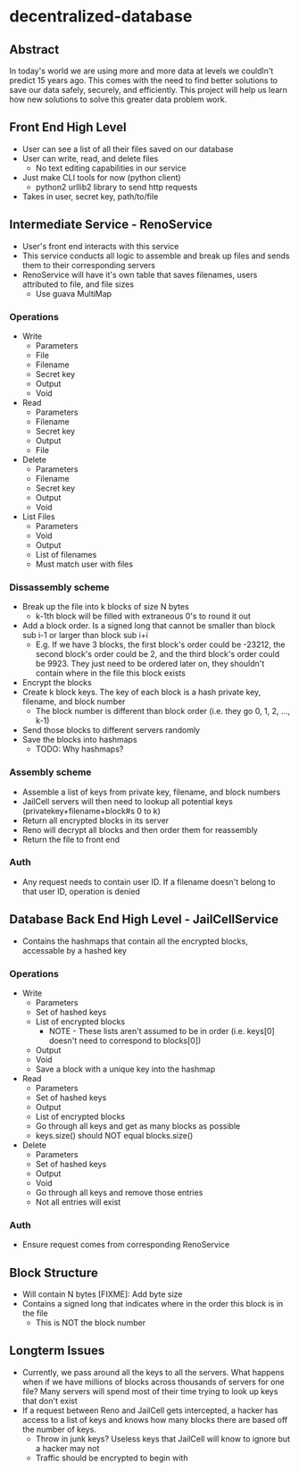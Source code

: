 # decentralized-database

## Abstract
In today's world we are using more and more data at levels we couldln't predict 15 years ago.
This comes with the need to find better solutions to save our data safely, securely, and efficiently.
This project will help us learn how new solutions to solve this greater data problem work.

## Front End High Level
* User can see a list of all their files saved on our database
* User can write, read, and delete files
    * No text editing capabilities in our service
* Just make CLI tools for now (python client)
    * python2 urllib2 library to send http requests
* Takes in user, secret key, path/to/file

## Intermediate Service - RenoService
* User's front end interacts with this service
* This service conducts all logic to assemble and break up files and sends them to their corresponding servers
* RenoService will have it's own table that saves filenames, users attributed to file, and file sizes 
    * Use guava MultiMap

### Operations
* Write
    * Parameters
	* File
	* Filename
	* Secret key
    * Output
	* Void
* Read
    * Parameters
	* Filename
	* Secret key
    * Output
	* File
* Delete
    * Parameters
	* Filename
	* Secret key
    * Output
	* Void
* List Files
    * Parameters
	* Void
    * Output
	* List of filenames
    * Must match user with files

### Dissassembly scheme
* Break up the file into k blocks of size N bytes
    * k-1th block will be filled with extraneous 0's to round it out
* Add a block order. Is a signed long that cannot be smaller than block sub i-1 or larger than block sub i+i
    * E.g. If we have 3 blocks, the first block's order could be -23212, the second block's order could be 2, and the 
    third block's order could be 9923. They just need to be ordered later on, they shouldn't contain where in the file this block
    exists
* Encrypt the blocks
* Create k block keys. The key of each block is a hash private key, filename, and block number
    * The block number is different than block order (i.e. they go 0, 1, 2, ..., k-1)
* Send those blocks to different servers randomly
* Save the blocks into hashmaps
    * TODO: Why hashmaps?


### Assembly scheme
* Assemble a list of keys from private key, filename, and block numbers
* JailCell servers will then need to lookup all potential keys (privatekey+filename+block#s 0 to k)
* Return all encrypted blocks in its server
* Reno will decrypt all blocks and then order them for reassembly
* Return the file to front end

### Auth
* Any request needs to contain user ID. If a filename doesn't belong to that user ID, operation is denied

## Database Back End High Level - JailCellService
* Contains the hashmaps that contain all the encrypted blocks, accessable by a hashed key

### Operations
* Write
    * Parameters
	* Set of hashed keys
	* List of encrypted blocks
	    * NOTE - These lists aren't assumed to be in order (i.e. keys[0] doesn't need to correspond to blocks[0])
    * Output
	* Void
    * Save a block with a unique key into the hashmap
* Read
    * Parameters
	* Set of hashed keys
    * Output
	* List of encrypted blocks
    * Go through all keys and get as many blocks as possible
	* keys.size() should NOT equal blocks.size()
* Delete
    * Parameters
	* Set of hashed keys
    * Output
	* Void
    * Go through all keys and remove those entries
	* Not all entries will exist

### Auth
* Ensure request comes from corresponding RenoService

## Block Structure
* Will contain N bytes [FIXME]: Add byte size
* Contains a signed long that indicates where in the order this block is in the file
    * This is NOT the block number

## Longterm Issues
* Currently, we pass around all the keys to all the servers. What happens when if we have millions of blocks across
thousands of servers for one file? Many servers will spend most of their time trying to look up keys that don't exist
* If a request between Reno and JailCell gets intercepted, a hacker has access to a list of keys and knows how many blocks
there are based off the number of keys.
    * Throw in junk keys? Useless keys that JailCell will know to ignore but a hacker may not
    * Traffic should be encrypted to begin with
